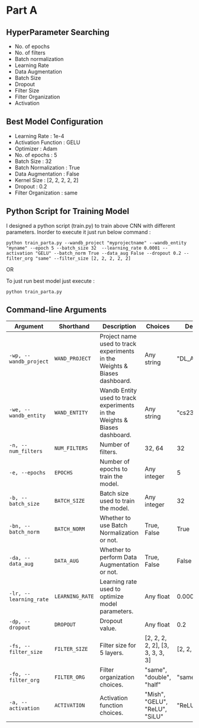 # Part A

## HyperParameter Searching 

- No. of epochs
- No. of filters
- Batch normalization
- Learning Rate
- Data Augmentation
- Batch Size
- Dropout
- Filter Size
- Filter Organization
- Activation

## Best Model Configuration

- Learning Rate : 1e-4
- Activation Function : GELU
- Optimizer : Adam
- No. of epochs : 5
- Batch Size : 32
- Batch Normalization : True
- Data Augmentation : False
- Kernel Size : [2, 2, 2, 2, 2]
- Dropout : 0.2
- Filter Organization : same

## Python Script for Training Model

I designed a python script (train.py) to train above CNN with different parameters. Inorder to execute it just run below command :

```
python train_parta.py --wandb_project "myprojectname" --wandb_entity "myname" --epoch 5 --batch_size 32  --learning_rate 0.0001 --activation "GELU" --batch_norm True --data_aug False --dropout 0.2 --filter_org "same" --filter_size [2, 2, 2, 2, 2]
```

OR

To just run best model just execute :

```
python train_parta.py
```

## Command-line Arguments

| Argument          | Shorthand | Description                                                                           | Choices          | Default Value |
|-------------------|-----------|---------------------------------------------------------------------------------------|------------------|---------------|
| `-wp, --wandb_project` | `WAND_PROJECT` | Project name used to track experiments in the Weights & Biases dashboard.             | Any string       | "DL_Assignment_2" |
| `-we, --wandb_entity`  | `WAND_ENTITY`  | Wandb Entity used to track experiments in the Weights & Biases dashboard.             | Any string       | "cs23m009"    |
| `-n, --num_filters`    | `NUM_FILTERS`  | Number of filters.                                                                    | 32, 64           | 32            |
| `-e, --epochs`         | `EPOCHS`       | Number of epochs to train the model.                                                  | Any integer      | 5             |
| `-b, --batch_size`     | `BATCH_SIZE`   | Batch size used to train the model.                                                    | Any integer      | 32            |
| `-bn, --batch_norm`    | `BATCH_NORM`   | Whether to use Batch Normalization or not.                                             | True, False      | True          |
| `-da, --data_aug`      | `DATA_AUG`     | Whether to perform Data Augmentation or not.                                           | True, False      | False         |
| `-lr, --learning_rate` | `LEARNING_RATE`| Learning rate used to optimize model parameters.                                       | Any float        | 0.0001        |
| `-dp, --dropout`       | `DROPOUT`      | Dropout value.                                                                         | Any float        | 0.2           |
| `-fs, --filter_size`   | `FILTER_SIZE`  | Filter size for 5 layers.                                                              | [2, 2, 2, 2, 2], [3, 3, 3, 3, 3] | [2, 2, 2, 2, 2] |
| `-fo, --filter_org`    | `FILTER_ORG`   | Filter organization choices.                                                           | "same", "double", "half" | "same" |
| `-a, --activation`     | `ACTIVATION`   | Activation function choices.                                                            | "Mish", "GELU", "ReLU", "SiLU" | "ReLU" |
